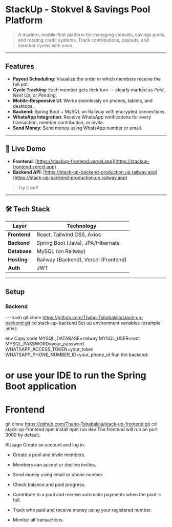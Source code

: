 # StackUp - Stokvel & Savings Pool Platform

> A modern, mobile-first platform for managing stokvels, savings pools, and rotating credit systems. Track contributions, payouts, and member cycles with ease.

---

## Features

- **Payout Scheduling**: Visualize the order in which members receive the full pot.  
- **Cycle Tracking**: Each member gets their turn — clearly marked as *Paid*, *Next Up*, or *Pending*.  
- **Mobile-Responsive UI**: Works seamlessly on phones, tablets, and desktops.  
- **Backend**: Spring Boot + MySQL on Railway with encrypted connections.  
- **WhatsApp Integration**: Receive WhatsApp notifications for every transaction, member contribution, or invite.  
- **Send Money**: Send money using WhatsApp number or email.

---

## 🚀 Live Demo

- **Frontend**: [https://stackup-frontend.vercel.app](https://stackup-frontend.vercel.app)  
- **Backend API**: [https://stack-up-backend-production.up.railway.app](https://stack-up-backend-production.up.railway.app)  

> Try it out!

---

## 🛠️ Tech Stack

| Layer       | Technology                              |
|------------|----------------------------------------|
| **Frontend** | React, Tailwind CSS, Axios              |
| **Backend**  | Spring Boot (Java), JPA/Hibernate      |
| **Database** | MySQL (on Railway)                     |
| **Hosting**  | Railway (Backend), Vercel (Frontend)   |
| **Auth**     | JWT                                    |

---

## Setup

### Backend

---bash
git clone https://github.com/Thabo-Tshabalala/stack-up-backend.git
cd stack-up-backend
Set up environment variables (example .env):

env
Copy code
MYSQL_DATABASE=railway
MYSQL_USER=root
MYSQL_PASSWORD=your_password
WHATSAPP_ACCESS_TOKEN=your_token
WHATSAPP_PHONE_NUMBER_ID=your_phone_id
Run the backend:


# or use your IDE to run the Spring Boot application

# Frontend

git clone https://github.com/Thabo-Tshabalala/stack-up-frontend.git
cd stack-up-frontend
npm install
npm run dev
The frontend will run on port 3000 by default.

#Usage
Create an account and log in.

- Create a pool and invite members.

- Members can accept or decline invites.

- Send money using email or phone number.

- Check balance and pool progress.

- Contribute to a pool and receive automatic payments when the pool is full.

- Track who paid and receive money using your registered number.

- Monitor all transactions.
